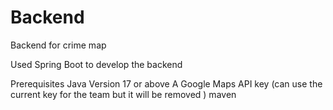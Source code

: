 # Backend
Backend for crime map

Used Spring Boot to develop the backend 

Prerequisites Java Version 17 or above 
A Google Maps API key (can use the current key for the team but it will be removed )
maven 

